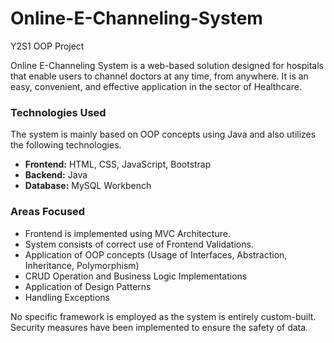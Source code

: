 # Online-E-Channeling-System
Y2S1 OOP Project

Online E-Channeling System is a web-based solution designed for hospitals that enable users to channel doctors at any time, from anywhere. It is an easy, convenient, and effective application in the sector of Healthcare.


### Technologies Used

The system is mainly based on OOP concepts using Java and also utilizes the following technologies.
- **Frontend:** HTML, CSS, JavaScript, Bootstrap
- **Backend:** Java
- **Database:** MySQL Workbench


### Areas Focused

- Frontend is implemented using MVC Architecture.
- System consists of correct use of Frontend Validations.
- Application of OOP concepts (Usage of Interfaces, Abstraction, Inheritance, Polymorphism)
- CRUD Operation and Business Logic Implementations
- Application of Design Patterns
- Handling Exceptions

No specific framework is employed as the system is entirely custom-built. Security measures have been implemented to ensure the safety of data. 




